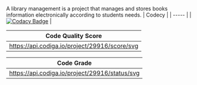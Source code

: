 A library management is a project that manages and stores books information electronically according to students needs.
| Codecy |
| ----- |
| [![Codacy Badge](https://app.codacy.com/project/badge/Grade/684e5378fc3946278d5873fda5f6ae84)](https://www.codacy.com/gh/siddarthinme/M1_App_Library/dashboard?utm_source=github.com&amp;utm_medium=referral&amp;utm_content=siddarthinme/M1_App_Library&amp;utm_campaign=Badge_Grade) |

| Code Quality Score |
| -----|
| https://api.codiga.io/project/29916/score/svg |

| Code Grade |
| ----- |
| https://api.codiga.io/project/29916/status/svg |
